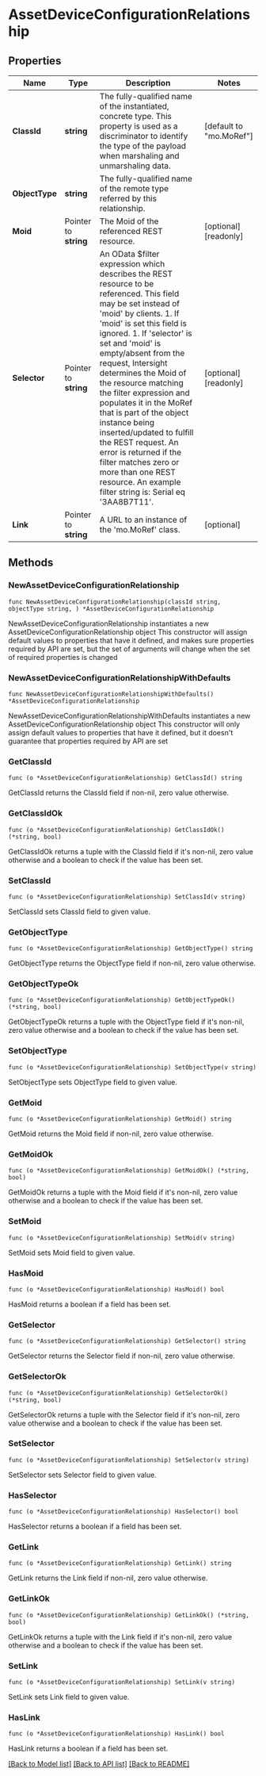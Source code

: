 # AssetDeviceConfigurationRelationship

## Properties

Name | Type | Description | Notes
------------ | ------------- | ------------- | -------------
**ClassId** | **string** | The fully-qualified name of the instantiated, concrete type. This property is used as a discriminator to identify the type of the payload when marshaling and unmarshaling data. | [default to "mo.MoRef"]
**ObjectType** | **string** | The fully-qualified name of the remote type referred by this relationship. | 
**Moid** | Pointer to **string** | The Moid of the referenced REST resource. | [optional] [readonly] 
**Selector** | Pointer to **string** | An OData $filter expression which describes the REST resource to be referenced. This field may be set instead of &#39;moid&#39; by clients. 1. If &#39;moid&#39; is set this field is ignored. 1. If &#39;selector&#39; is set and &#39;moid&#39; is empty/absent from the request, Intersight determines the Moid of the resource matching the filter expression and populates it in the MoRef that is part of the object instance being inserted/updated to fulfill the REST request. An error is returned if the filter matches zero or more than one REST resource. An example filter string is: Serial eq &#39;3AA8B7T11&#39;. | [optional] [readonly] 
**Link** | Pointer to **string** | A URL to an instance of the &#39;mo.MoRef&#39; class. | [optional] 

## Methods

### NewAssetDeviceConfigurationRelationship

`func NewAssetDeviceConfigurationRelationship(classId string, objectType string, ) *AssetDeviceConfigurationRelationship`

NewAssetDeviceConfigurationRelationship instantiates a new AssetDeviceConfigurationRelationship object
This constructor will assign default values to properties that have it defined,
and makes sure properties required by API are set, but the set of arguments
will change when the set of required properties is changed

### NewAssetDeviceConfigurationRelationshipWithDefaults

`func NewAssetDeviceConfigurationRelationshipWithDefaults() *AssetDeviceConfigurationRelationship`

NewAssetDeviceConfigurationRelationshipWithDefaults instantiates a new AssetDeviceConfigurationRelationship object
This constructor will only assign default values to properties that have it defined,
but it doesn't guarantee that properties required by API are set

### GetClassId

`func (o *AssetDeviceConfigurationRelationship) GetClassId() string`

GetClassId returns the ClassId field if non-nil, zero value otherwise.

### GetClassIdOk

`func (o *AssetDeviceConfigurationRelationship) GetClassIdOk() (*string, bool)`

GetClassIdOk returns a tuple with the ClassId field if it's non-nil, zero value otherwise
and a boolean to check if the value has been set.

### SetClassId

`func (o *AssetDeviceConfigurationRelationship) SetClassId(v string)`

SetClassId sets ClassId field to given value.


### GetObjectType

`func (o *AssetDeviceConfigurationRelationship) GetObjectType() string`

GetObjectType returns the ObjectType field if non-nil, zero value otherwise.

### GetObjectTypeOk

`func (o *AssetDeviceConfigurationRelationship) GetObjectTypeOk() (*string, bool)`

GetObjectTypeOk returns a tuple with the ObjectType field if it's non-nil, zero value otherwise
and a boolean to check if the value has been set.

### SetObjectType

`func (o *AssetDeviceConfigurationRelationship) SetObjectType(v string)`

SetObjectType sets ObjectType field to given value.


### GetMoid

`func (o *AssetDeviceConfigurationRelationship) GetMoid() string`

GetMoid returns the Moid field if non-nil, zero value otherwise.

### GetMoidOk

`func (o *AssetDeviceConfigurationRelationship) GetMoidOk() (*string, bool)`

GetMoidOk returns a tuple with the Moid field if it's non-nil, zero value otherwise
and a boolean to check if the value has been set.

### SetMoid

`func (o *AssetDeviceConfigurationRelationship) SetMoid(v string)`

SetMoid sets Moid field to given value.

### HasMoid

`func (o *AssetDeviceConfigurationRelationship) HasMoid() bool`

HasMoid returns a boolean if a field has been set.

### GetSelector

`func (o *AssetDeviceConfigurationRelationship) GetSelector() string`

GetSelector returns the Selector field if non-nil, zero value otherwise.

### GetSelectorOk

`func (o *AssetDeviceConfigurationRelationship) GetSelectorOk() (*string, bool)`

GetSelectorOk returns a tuple with the Selector field if it's non-nil, zero value otherwise
and a boolean to check if the value has been set.

### SetSelector

`func (o *AssetDeviceConfigurationRelationship) SetSelector(v string)`

SetSelector sets Selector field to given value.

### HasSelector

`func (o *AssetDeviceConfigurationRelationship) HasSelector() bool`

HasSelector returns a boolean if a field has been set.

### GetLink

`func (o *AssetDeviceConfigurationRelationship) GetLink() string`

GetLink returns the Link field if non-nil, zero value otherwise.

### GetLinkOk

`func (o *AssetDeviceConfigurationRelationship) GetLinkOk() (*string, bool)`

GetLinkOk returns a tuple with the Link field if it's non-nil, zero value otherwise
and a boolean to check if the value has been set.

### SetLink

`func (o *AssetDeviceConfigurationRelationship) SetLink(v string)`

SetLink sets Link field to given value.

### HasLink

`func (o *AssetDeviceConfigurationRelationship) HasLink() bool`

HasLink returns a boolean if a field has been set.


[[Back to Model list]](../README.md#documentation-for-models) [[Back to API list]](../README.md#documentation-for-api-endpoints) [[Back to README]](../README.md)


